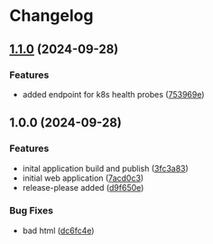 # Changelog

## [1.1.0](https://github.com/robstrdev/null-to-apps-on-k8s/compare/v1.0.0...v1.1.0) (2024-09-28)


### Features

* added endpoint for k8s health probes ([753969e](https://github.com/robstrdev/null-to-apps-on-k8s/commit/753969eeac936fddf459f23c5fa4ae3892c76821))

## 1.0.0 (2024-09-28)


### Features

* inital application build and publish ([3fc3a83](https://github.com/robstrdev/null-to-apps-on-k8s/commit/3fc3a8316e5640adb85ae4f0d981ed49ba458554))
* initial web application ([7acd0c3](https://github.com/robstrdev/null-to-apps-on-k8s/commit/7acd0c3fd5837c45e2bcf1d4d99ba78a5e3b4963))
* release-please added ([d9f650e](https://github.com/robstrdev/null-to-apps-on-k8s/commit/d9f650e96990fc72858dcc23b2ea69c42fcb8c36))


### Bug Fixes

* bad html ([dc6fc4e](https://github.com/robstrdev/null-to-apps-on-k8s/commit/dc6fc4e1539fd608e7c4ca5bd26db10d1d240717))
